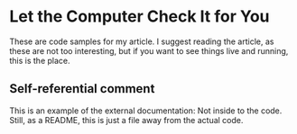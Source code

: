 # Let the Computer Check It for You

These are code samples for my article. I suggest reading the article, as these are not too interesting, but if you 
want to see things live and running, this is the place.

## Self-referential comment

This is an example of the external documentation: Not inside to the code. 
Still, as a README, this is just a file away from the actual code.